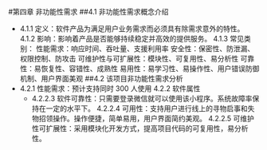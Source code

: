 #第四章 非功能性需求
##4.1 非功能性需求概念介绍

- 4.1.1 定义：软件产品为满足用户业务需求而必须具有除需求意外的特性。
  4.1.2 影响：影响着产品是否能够持续稳定并高效的提供服务。
  4.1.3 常见类别：
  性能需求：响应时间、吞吐量、支援利用率
  安全性：保密性、防泄漏、权限控制、防攻击
  可维护性与可扩展性：模块性、可复用性、易分析性
  可靠性：易恢复性、容错性、成熟性
  易用性：易学习性、易操作性、用户错误防御机制、用户界面美观
  ##4.2 该项目非功能性需求分析
- 4.2.1 性能需求：预计支持同时 300 人使用
  4.2.2 软件属性
  - 4.2.2.3 软件可靠性：只需要登录微信就可以使用该小程序。系统故障率保持在一定的水平下。
    4.2.2.4 可用性：支持用户进行线上的寻物启事和失物招领操作。操作便捷，简单易用，用户界面简约美观。
    4.2.2.5 可维护性可扩展性：采用模块化开发方式，提高项目代码的可复用性，易分析性。
